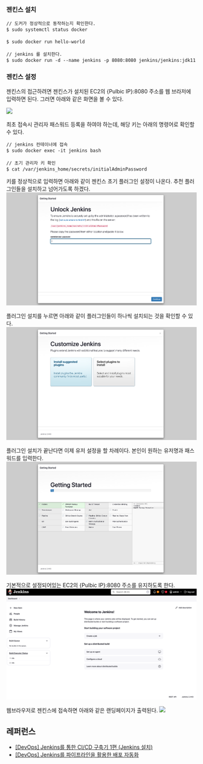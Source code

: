 
### 젠킨스 설치 ###
```
// 도커가 정상적으로 동작하는지 확인한다.
$ sudo systemctl status docker

$ sudo docker run hello-world

// jenkins 를 설치한다.
$ sudo docker run -d --name jenkins -p 8080:8080 jenkins/jenkins:jdk11
```




### 젠킨스 설정 ###
젠킨스의 접근하려면 젠킨스가 설치된 EC2의 {Pulbic IP}:8080 주소를 웹 브라저에 입력하면 된다. 그러면 아래와 같은 화면을 볼 수 있다.

![](https://github.com/gnosia93/eks-grv-mig/blob/main/tutorial/images/jenkins-0.png)

최초 접속시 관리자 패스워드 등록을 하여야 하는데, 해당 키는 아래의 명령어로 확인할 수 있다.

```
// jenkins 컨테이너에 접속
$ sudo docker exec -it jenkins bash

// 초기 관리자 키 확인
$ cat /var/jenkins_home/secrets/initialAdminPassword
```

키를 정상적으로 입력하면 아래와 같이 젠킨스 초기 플러그인 설정이 나온다. 추천 플러그인들을 설치하고 넘어가도록 하겠다.
![](https://github.com/gnosia93/eks-grv-mig/blob/main/tutorial/images/jenkins-1.png)

플러그인 설치를 누르면 아래와 같이 플러그인들이 하나씩 설치되는 것을 확인할 수 있다.
![](https://github.com/gnosia93/eks-grv-mig/blob/main/tutorial/images/jenkins-2.png)

플러그인 설치가 끝난다면 이제 유저 설정을 할 차례이다. 본인이 원하는 유저명과 패스워드를 입력한다.
![](https://github.com/gnosia93/eks-grv-mig/blob/main/tutorial/images/jenkins-3.png)

기본적으로 설정되어있는 EC2의 {Pulbic IP}:8080 주소를 유지하도록 한다.
![](https://github.com/gnosia93/eks-grv-mig/blob/main/tutorial/images/jenkins-4.png)

웹브라우저로 젠킨스에 접속하면 아래와 같은 랜딩페이지가 출력된다. 
![](https://github.com/gnosia93/eks-grv-mig/blob/main/tutorial/images/jenkins-5.png)


## 레퍼런스 ##

* [[DevOps] Jenkins를 통한 CI/CD 구축기 1편 (Jenkins 설치)](https://seongwon.dev/DevOps/20220715-CICD%EA%B5%AC%EC%B6%95%EA%B8%B01/)
* [[DevOps] Jenkins를 파이프라인을 활용한 배포 자동화](https://velog.io/@sihyung92/%EC%9A%B0%EC%A0%A0%EA%B5%AC2%ED%8E%B8-%EC%A0%A0%ED%82%A8%EC%8A%A4-%ED%8C%8C%EC%9D%B4%ED%94%84%EB%9D%BC%EC%9D%B8%EC%9D%84-%ED%99%9C%EC%9A%A9%ED%95%9C-%EB%B0%B0%ED%8F%AC-%EC%9E%90%EB%8F%99%ED%99%94)
